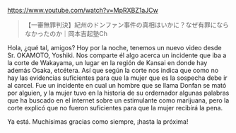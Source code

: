 https://www.youtube.com/watch?v=MpRXBZ1aJCw

> 【一審無罪判決】紀州のドンファン事件の真相はいかに？なぜ有罪にならなかったのか｜岡本吉起塾Ch 

Hola, ¿qué tal, amigos? Hoy por la noche, tenemos un nuevo video desde Sr. OKAMOTO, Yoshiki. Nos comparte él algo acerca un incidente que iba a la corte de Wakayama, un lugar en la región de Kansai en donde hay además Osaka, etcétera. Así que según la corte nos indica que como no hay las evidencias suficientes para que la mujer que es la sospecha debe ir al carcel. Fue un incidente en cual un hombre que se llama Donfan se mató por alguien, y la mujer tuvo en la historia de su ordernador algunas palabras que ha buscado en el internet sobre un estimulante como marijuana, pero la corte explicó que no fueron suficientes para que la mujer recibirá la pena.

Ya está. Muchísimas gracias como siempre, ¡hasta la próxima!
